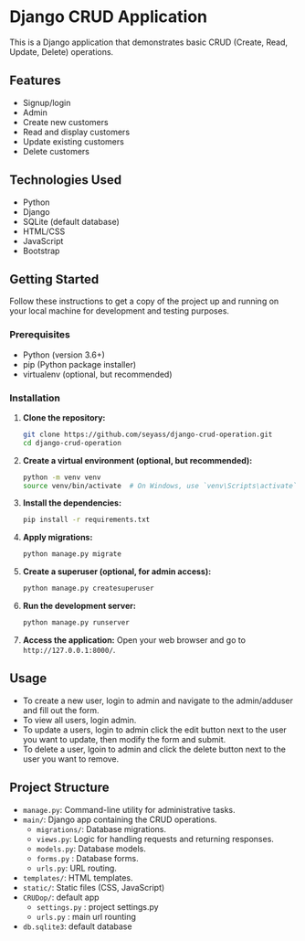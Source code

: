 # Django CRUD Application

This is a Django application that demonstrates basic CRUD (Create, Read, Update, Delete) operations.

## Features
- Signup/login
- Admin
- Create new customers
- Read and display customers
- Update existing customers
- Delete customers

## Technologies Used

- Python
- Django
- SQLite (default database)
- HTML/CSS
- JavaScript
- Bootstrap

## Getting Started

Follow these instructions to get a copy of the project up and running on your local machine for development and testing purposes.

### Prerequisites

- Python (version 3.6+)
- pip (Python package installer)
- virtualenv (optional, but recommended)

### Installation

1. **Clone the repository:**
    ```sh
    git clone https://github.com/seyass/django-crud-operation.git
    cd django-crud-operation
    ```

2. **Create a virtual environment (optional, but recommended):**
    ```sh
    python -m venv venv
    source venv/bin/activate  # On Windows, use `venv\Scripts\activate`
    ```

3. **Install the dependencies:**
    ```sh
    pip install -r requirements.txt
    ```

4. **Apply migrations:**
    ```sh
    python manage.py migrate
    ```

5. **Create a superuser (optional, for admin access):**
    ```sh
    python manage.py createsuperuser
    ```

6. **Run the development server:**
    ```sh
    python manage.py runserver
    ```

7. **Access the application:**
    Open your web browser and go to `http://127.0.0.1:8000/`.

## Usage

- To create a new user, login to admin and navigate to the admin/adduser and fill out the form.
- To view all users, login admin.
- To update a users, login to admin click the edit button next to the user you want to update, then modify the form and submit.
- To delete a user, lgoin to admin and click the delete button next to the user you want to remove.

## Project Structure

- `manage.py`: Command-line utility for administrative tasks.
- `main/`: Django app containing the CRUD operations.
  - `migrations/`: Database migrations.
  - `views.py`: Logic for handling requests and returning responses.
  - `models.py`: Database models.
  - `forms.py` : Database forms.
  - `urls.py`: URL routing.
- `templates/`: HTML templates.
- `static/`: Static files (CSS, JavaScript)
- `CRUDop/`: default app
  - `settings.py` : project settings.py
  - `urls.py` : main url rounting
- `db.sqlite3`: default database
